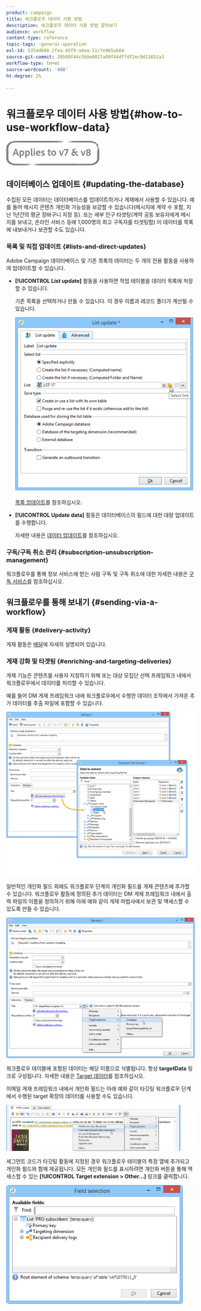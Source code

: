 ```yaml
---
product: campaign
title: 워크플로우 데이터 사용 방법
description: 워크플로우 데이터 사용 방법 알아보기
audience: workflow
content-type: reference
topic-tags: -general-operation
exl-id: 5354d608-2fea-45f9-a0aa-11c7e965ab04
source-git-commit: 20509f44c5b8e0827a09f44dffdf2ec9d11652a1
workflow-type: tm+mt
source-wordcount: '408'
ht-degree: 2%

---
```


# 워크플로우 데이터 사용 방법{#how-to-use-workflow-data}

![](../../assets/common.svg)

## 데이터베이스 업데이트 {#updating-the-database}

수집된 모든 데이터는 데이터베이스를 업데이트하거나 게재에서 사용할 수 있습니다. 예를 들어 메시지 콘텐츠 개인화 가능성을 보강할 수 있습니다(메시지에 계약 수 포함, 지난 1년간의 평균 장바구니 지정 등). 또는 세부 인구 타겟팅(계약 공동 보유자에게 메시지를 보내고, 온라인 서비스 등에 1,000명의 최고 구독자를 타겟팅함) 이 데이터를 목록에 내보내거나 보관할 수도 있습니다.

### 목록 및 직접 업데이트 {#lists-and-direct-updates}

Adobe Campaign 데이터베이스 및 기존 목록의 데이터는 두 개의 전용 활동을 사용하여 업데이트할 수 있습니다.

* **[!UICONTROL List update]** 활동을 사용하면 작업 테이블을 데이터 목록에 저장할 수 있습니다.

   기존 목록을 선택하거나 만들 수 있습니다. 이 경우 이름과 레코드 폴더가 계산될 수 있습니다.

   ![](assets/s_user_create_list.png)

   [목록 업데이트](list-update.md)를 참조하십시오.

* **[!UICONTROL Update data]** 활동은 데이터베이스의 필드에 대한 대량 업데이트를 수행합니다.

   자세한 내용은 [데이터 업데이트](update-data.md)를 참조하십시오.

### 구독/구독 취소 관리 {#subscription-unsubscription-management}

워크플로우를 통해 정보 서비스에 받는 사람 구독 및 구독 취소에 대한 자세한 내용은 [구독 서비스](subscription-services.md)를 참조하십시오.

## 워크플로우를 통해 보내기 {#sending-via-a-workflow}

### 게재 활동 {#delivery-activity}

게재 활동은 [배달](delivery.md)에 자세히 설명되어 있습니다.

### 게재 강화 및 타겟팅 {#enriching-and-targeting-deliveries}

게재 기능은 콘텐츠를 사용자 지정하기 위해 또는 대상 모집단 선택 프레임워크 내에서 워크플로우에서 데이터를 처리할 수 있습니다.

예를 들어 DM 게재 프레임워크 내에 워크플로우에서 수행한 데이터 조작에서 가져온 추가 데이터를 추출 파일에 포함할 수 있습니다.

![](assets/s_advuser_add_data_postal_mail.png)

일반적인 개인화 필드 외에도 워크플로우 단계의 개인화 필드를 게재 콘텐츠에 추가할 수 있습니다. 워크플로우 활동에 정의된 추가 데이터는 DM 게재 프레임워크 내에서 출력 파일의 이름을 정의하기 위해 아래 예와 같이 게재 마법사에서 보관 및 액세스할 수 있도록 만들 수 있습니다.

![](assets/s_advuser_using_additional_data.png)

워크플로우 테이블에 포함된 데이터는 해당 이름으로 식별됩니다. 항상 **targetData** 링크로 구성됩니다. 자세한 내용은 [Target 데이터](data-life-cycle.md#target-data)를 참조하십시오.

이메일 게재 프레임워크 내에서 개인화 필드는 아래 예와 같이 타깃팅 워크플로우 단계에서 수행된 target 확장의 데이터를 사용할 수도 있습니다.

![](assets/s_advuser_add_data_email.png)

세그먼트 코드가 타깃팅 활동에 지정된 경우 워크플로우 테이블의 특정 열에 추가되고 개인화 필드와 함께 제공됩니다. 모든 개인화 필드를 표시하려면 개인화 버튼을 통해 액세스할 수 있는 **[!UICONTROL Target extension > Other...]** 링크를 클릭합니다.

![](assets/s_advuser_segment_code_select.png)
